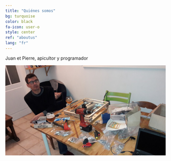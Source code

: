 ```yaml
---
title: "Quiénes somos"
bg: turquoise
color: black
fa-icon: user-o
style: center
ref: "aboutus"
lang: "fr"
---
```

Juan et Pierre, apicultor y programador

![pierre](img/pierre.jpg)
